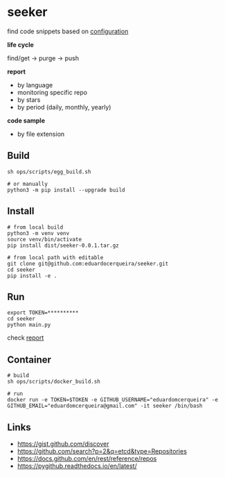 # seeker

find code snippets based on [configuration](seeker/seeker.conf)

**life cycle**

find/get -> purge -> push

**report**

* by language
* monitoring specific repo
* by stars
* by period (daily, monthly, yearly)

**code sample**

* by file extension

## Build

```shell
sh ops/scripts/egg_build.sh

# or manually
python3 -m pip install --upgrade build
```

## Install

```shell
# from local build
python3 -m venv venv
source venv/bin/activate
pip install dist/seeker-0.0.1.tar.gz

# from local path with editable
git clone git@github.com:eduardocerqueira/seeker.git
cd seeker
pip install -e .
```

## Run

```shell
export TOKEN=**********
cd seeker
python main.py
```

check [report](seeker/report.txt)

## Container

```shell
# build
sh ops/scripts/docker_build.sh

# run
docker run -e TOKEN=$TOKEN -e GITHUB_USERNAME="eduardomcerqueira" -e GITHUB_EMAIL="eduardomcerqueira@gmail.com" -it seeker /bin/bash
```

## Links

* https://gist.github.com/discover
* https://github.com/search?p=2&q=etcd&type=Repositories
* https://docs.github.com/en/rest/reference/repos
* https://pygithub.readthedocs.io/en/latest/
